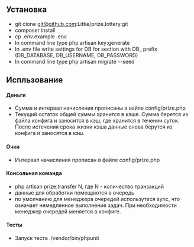 ## Установка

- git clone git@github.com:Littie/prize.lottery.git
- composer install
- cp .env.example .env
- In command line type php artisan key:generate
- In .env file write settings for DB for section with DB_ prefix (DB_DATABASE, DB_USERNAME, DB_PASSWORD)
- In command line type php artisan migrate --seed

## Испльзование
#### Деньги

- Сумма и интервал начисления прописаны в вайле config/prize.php 
- Текущий остаток общей суммы хранится в кэше. Сумма берется из файла конфига и заносится в кэш, где хранится в течении суток.
После истечения срока жизни кэша данные снова берутся из конфига и заносятся в кэш.

#### Очки
- Интервал начисления прописан в файле config/prize.php

#### Консольная команда
- php artisan prize:transfer N, где N - количество транзакций
- данные для обработки помещаются в очередь
- по умолчанию для менеджера очередей использутеся sync, что означает немедленное выполнение задач. При необходимости 
менеджер очередей меняется в конфиге.

#### Тесты
- Запуск теста ./vendor/bin/phpunit
